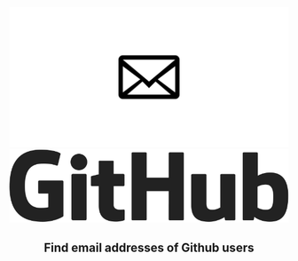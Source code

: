 
<h3 align="center">
  <br>
  <a href="https://github.com/rizwansoaib/Github-Email-Finder/"><img src="mail.png" alt="Zen"></a>
  <a href="https://github.com/rizwansoaib/Github-Email-Finder/"><img src="github.png" alt="Zen"></a>
</h3>

<h2 align="center">Find email addresses of Github users</h2>


